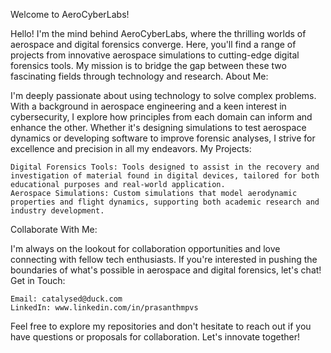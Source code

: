 Welcome to AeroCyberLabs!

Hello! I'm the mind behind AeroCyberLabs, where the thrilling worlds of aerospace and digital forensics converge. Here, you'll find a range of projects from innovative aerospace simulations to cutting-edge digital forensics tools. My mission is to bridge the gap between these two fascinating fields through technology and research.
About Me:

I'm deeply passionate about using technology to solve complex problems. With a background in aerospace engineering and a keen interest in cybersecurity, I explore how principles from each domain can inform and enhance the other. Whether it's designing simulations to test aerospace dynamics or developing software to improve forensic analyses, I strive for excellence and precision in all my endeavors.
My Projects:

    Digital Forensics Tools: Tools designed to assist in the recovery and investigation of material found in digital devices, tailored for both educational purposes and real-world application.
    Aerospace Simulations: Custom simulations that model aerodynamic properties and flight dynamics, supporting both academic research and industry development.

Collaborate With Me:

I'm always on the lookout for collaboration opportunities and love connecting with fellow tech enthusiasts. If you're interested in pushing the boundaries of what's possible in aerospace and digital forensics, let's chat!
Get in Touch:

    Email: catalysed@duck.com
    LinkedIn: www.linkedin.com/in/prasanthmpvs

Feel free to explore my repositories and don't hesitate to reach out if you have questions or proposals for collaboration. Let's innovate together!
